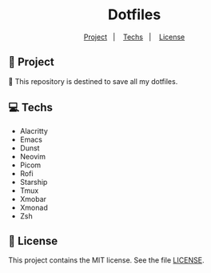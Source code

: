 <h1 align="center">
  Dotfiles
</h1>

<p align="center">
  <a href="#rocket-project">Project</a>&nbsp;&nbsp;&nbsp;|&nbsp;&nbsp;&nbsp;
  <a href="#computer-techs">Techs</a>&nbsp;&nbsp;&nbsp;|&nbsp;&nbsp;&nbsp;
  <a href="#memo-license">License</a>
</p>

## :rocket: Project

:scroll: This repository is destined to save all my dotfiles.

## :computer: Techs

- Alacritty
- Emacs
- Dunst
- Neovim
- Picom
- Rofi
- Starship
- Tmux
- Xmobar
- Xmonad
- Zsh

## :memo: License

This project contains the MIT license. See the file [LICENSE](LICENSE).
